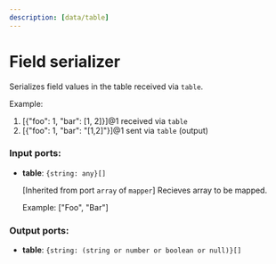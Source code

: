 ```yaml
---
description: [data/table]
---
```


# Field serializer

Serializes field values in the table received via `table`.

Example:
1. [{"foo": 1, "bar": [1, 2]}]@1 received via `table`
2. [{"foo": 1, "bar": "[1,2]"}]@1 sent via `table` (output)

### Input ports:

* __table__: ` {string: any}[] `

    [Inherited from port `array` of `mapper`] 
    Recieves array to be mapped.
    
    Example:
    ["Foo", "Bar"]

### Output ports:

* __table__: ` {string: (string or number or boolean or null)}[] `

